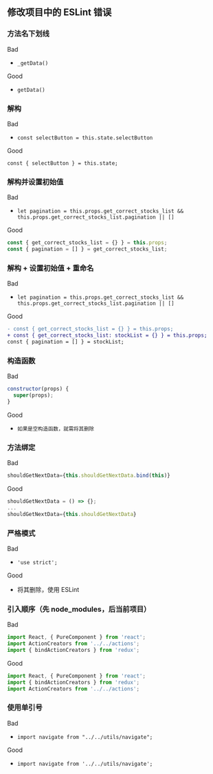 ## 修改项目中的 ESLint 错误

### 方法名下划线
Bad
- `_getData()`

Good
- `getData()`

### 解构
Bad
- `const selectButton = this.state.selectButton`

Good
```
const { selectButton } = this.state;
```

### 解构并设置初始值
Bad
- `let pagination = this.props.get_correct_stocks_list && this.props.get_correct_stocks_list.pagination || []`

Good
```javascript
const { get_correct_stocks_list = {} } = this.props;
const { pagination = [] } = get_correct_stocks_list;
```

### 解构 + 设置初始值 + 重命名
Bad
- `let pagination = this.props.get_correct_stocks_list && this.props.get_correct_stocks_list.pagination || []`

Good
```diff
- const { get_correct_stocks_list = {} } = this.props;
+ const { get_correct_stocks_list: stockList = {} } = this.props;
const { pagination = [] } = stockList;
```

### 构造函数
Bad
```javascript
constructor(props) {
  super(props);
}
```
Good
- `如果是空构造函数，就需将其删除`

### 方法绑定
Bad
```javascript
shouldGetNextData={this.shouldGetNextData.bind(this)}
```

Good
```javascript
shouldGetNextData = () => {};
...
shouldGetNextData={this.shouldGetNextData}
```

### 严格模式
Bad
- ` 'use strict'; `

Good
- 将其删除，使用 ESLint

### 引入顺序（先 node_modules，后当前项目）
Bad
```javascript
import React, { PureComponent } from 'react';
import ActionCreators from '../../actions';
import { bindActionCreators } from 'redux';
```

Good
```javascript
import React, { PureComponent } from 'react';
import { bindActionCreators } from 'redux';
import ActionCreators from '../../actions';
```

### 使用单引号
Bad
- `import navigate from "../../utils/navigate";`

Good
- `import navigate from '../../utils/navigate';`
